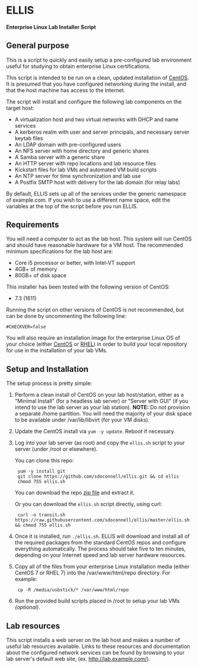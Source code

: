 # ELLIS
#### Enterprise Linux Lab Installer Script

## General purpose

This is a script to quickly and easily setup a pre-configured lab
environment useful for studying to obtain enterprise Linux certifications.

This script is intended to be run on a clean, updated installation of [CentOS](http://centos.org/).
It is presumed that you have configured networking during the install, and that the
host machine has access to the Internet.

The script will install and configure the following lab components on the target host:

- A virtualization host and two virtual networks with DHCP and name services
- A kerberos realm with user and server principals, and necessary server keytab files
- An LDAP domain with pre-configured users
- An NFS server with home directory and generic shares
- A Samba server with a generic share
- An HTTP server with repo locations and lab resource files
- Kickstart files for lab VMs and automated VM build scripts
- An NTP server for time synchronization and lab use
- A Postfix SMTP host with delivery for the lab domain (for relay labs)

By default, ELLIS sets up all of the services under the generic namespace of example.com.
If you wish to use a different name space, edit the variables at the top of the script
before you run ELLIS.

## Requirements

You will need a computer to act as the lab host. This system will run CentOS and should
have reasonable hardware for a VM host. The recommended minimum specifications for the lab
host are:

- Core i5 processor or better, with Intel-VT support
- 4GB+ of memory
- 80GB+ of disk space

This installer has been tested with the following version of CentOS:

- 7.3 (1611)

Running the script on other versions of CentOS is not recommended, but can be done by uncommenting
the following line:

    #CHECKVER=false

You will also require an installation image for the enterprise Linux OS of your choice
(either [CentOS](https://www.centos.org/download/) or [RHEL](https://www.redhat.com/en/technologies/linux-platforms/enterprise-linux)) 
in order to build your local repository for use in the installation of your lab VMs.

## Setup and Installation

The setup process is pretty simple:
 
1. Perform a clean install of CentOS on your lab host/station, either as a 
"Minimal Install" (for a headless lab server) or "Server with GUI" (if you intend to 
use the lab server as your lab station). **NOTE:** Do not provision a separate /home 
partition. You will need the majority of your disk space to be available under 
/var/lib/libvirt (for your VM disks).

2. Update the CentOS install via `yum -y update`. Reboot if necessary.
 
3. Log into your lab server (as root) and copy the `ellis.sh` script to your server (under 
/root or elsewhere).

    You can clone this repo:
    
        yum -y install git
        git clone https://github.com/sdoconnell/ellis.git && cd ellis
        chmod 755 ellis.sh

    You can download the repo [zip file](https://github.com/sdoconnell/ELLIS/archive/master.zip) and extract it.
    
    Or you can download the `ellis.sh` script directly, using curl:
    
        curl -o transit.sh https://raw.githubusercontent.com/sdoconnell/ellis/master/ellis.sh && chmod 755 ellis.sh

4. Once it is installed, run `./ellis.sh`. ELLIS will download and install all of the 
required packages from the standard CentOS repos and configure everything automatically.
The process should take five to ten minutes, depending on your Internet speed and lab server
hardware resources.
 
5. Copy all of the files from your enterprise Linux installation media (either CentOS 7 or RHEL 7)
into the /var/www/html/repo directory. For example:

        cp -R /media/usbstick/* /var/www/html/repo

5. Run the provided build scripts placed in /root to setup your lab VMs *(optional)*.

## Lab resources

This script installs a web server on the lab host and makes a number of useful lab
resources available. Links to these resources and documentation about the configured
network services can be found by browsing to your lab server's default web site,
(ex. http://lab.example.com/).

